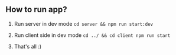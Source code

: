 ## How to run app?

1. Run server in dev mode 
```cd server && npm run start:dev```

2. Run client side in dev mode
```cd ../ && cd client npm run start```

3. That's all :)
